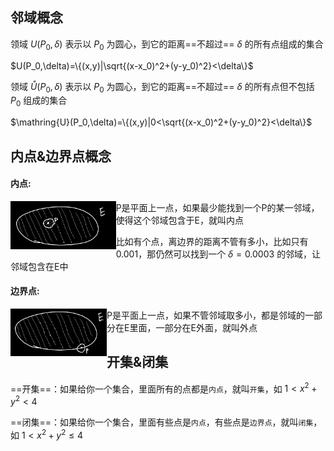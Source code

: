 ## 邻域概念

领域 $U(P_0,\delta)$ 表示以 $P_0$ 为圆心，到它的距离==不超过== $\delta$ 的所有点组成的集合

$U(P_0,\delta)=\{(x,y)|\sqrt{(x-x_0)^2+(y-y_0)^2}<\delta\}$

领域 $\mathring{U}(P_0,\delta)$ 表示以 $P_0$ 为圆心，到它的距离==不超过== $\delta$ 的所有点但不包括 $P_0$ 组成的集合

$\mathring{U}(P_0,\delta)=\{(x,y)|0<\sqrt{(x-x_0)^2+(y-y_0)^2}<\delta\}$



## 内点&边界点概念

#### 内点:

<img align=left src="assets/image-20220723173838217.png" alt="image-20220723173838217" style="zoom:33%;" />

P是平面上一点，如果最少能找到一个P的某一邻域，使得这个邻域包含于E，就叫内点

比如有个点，离边界的距离不管有多小，比如只有 $0.001$，那仍然可以找到一个 $\delta=0.0003$ 的邻域，让邻域包含在E中

#### 边界点:

<img align=left src="assets/image-20220723174301722.png" alt="image-20220723174301722" style="zoom:33%;" />

P是平面上一点，如果不管邻域取多小，都是邻域的一部分在E里面，一部分在E外面，就叫外点



## 开集&闭集

==开集==：如果给你一个集合，里面所有的点都是`内点`，就叫`开集`，如 $1< x^2+y^2<4$

==闭集==：如果给你一个集合，里面有些点是`内点`，有些点是`边界点`，就叫`闭集`，如 $1< x^2+y^2\le4$



